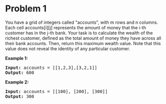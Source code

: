 # Problem 1

You have a grid of integers called "accounts", with m rows and n columns. Each cell accounts[i][j] represents the amount of money that the i-th customer has in the j-th bank. Your task is to calculate the wealth of the richest customer, defined as the total amount of money they have across all their bank accounts. Then, return this maximum wealth value. Note that this value does not reveal the identity of any particular customer.

**Example 1:**

<pre>
<b>Input:</b> accounts = [[1,2,3],[3,2,1]]
<b>Output:</b> 600
</pre>


**Example 2:**

<pre>
<b>Input:</b> accounts = [[100], [200], [300]] 
<b>Output:</b> 300
</pre>